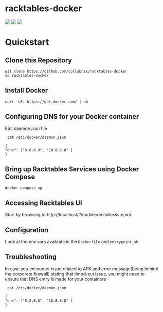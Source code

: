 # racktables-docker

[![](https://img.shields.io/docker/pulls/ptman/racktables.svg)](https://hub.docker.com/r/ptman/racktables/)
[![](https://img.shields.io/docker/automated/ptman/racktables.svg)](https://hub.docker.com/r/ptman/racktables/builds/)
[![](https://images.microbadger.com/badges/image/ptman/racktables.svg)](http://microbadger.com/images/ptman/racktables)

# Quickstart

## Clone this Repository

```
git clone https://github.com/collabnix/racktables-docker
cd racktables-docker
```

## Install Docker

```
curl -sSL https://get.docker.com/ | sh
```

## Configuring DNS for your Docker container

Edit daemon.json file

```
 cat /etc/docker/daemon.json
```

```
{
"dns": ["8.8.8.8", "10.8.8.8" ]
}
```

## Bring up Racktables Services using Docker Compose

```
docker-compose up
```

## Accessing Racktables UI

Start by browsing to http://localhost/?module=installer&step=5

## Configuration

Look at the env vars available in the `Dockerfile` and `entrypoint.sh`.

## Troubleshooting

In case you encounter issue related to APK and error message(being behind the corporate firewall) stating that timed-out issue, you might need to ensure that DNS entry is made for your containers

```
 cat /etc/docker/daemon.json
```

```
{
"dns": ["8.8.8.8", "10.8.8.8" ]
}
```
